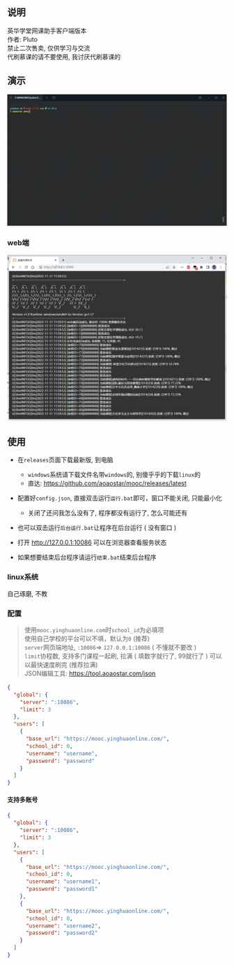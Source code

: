 ## 说明

英华学堂网课助手客户端版本  
作者: Pluto  
禁止二次售卖, 仅供学习与交流  
代刷慕课的请不要使用, 我讨厌代刷慕课的    

## 演示

![](docs/preview_1.gif)

### web端

![](docs/preview_2.png)

## 使用

* 在`releases`页面下载最新版, 到电脑  
  + `windows`系统请下载文件名带`windows`的, 别傻乎乎的下载`linux`的
  + 直达: <https://github.com/aoaostar/mooc/releases/latest>   

* 配置好`config.json`, 直接双击运行`运行.bat`即可，窗口不能关闭, 只能最小化
  + 关闭了还问我怎么没有了, 程序都没有运行了, 怎么可能还有  
* 也可以双击运行`后台运行.bat`让程序在后台运行 ( 没有窗口 )  
* 打开 <http://127.0.0.1:10086> 可以在浏览器查看服务状态  
* 如果想要结束后台程序请运行`结束.bat`结束后台程序  

### linux系统
自己琢磨, 不教

### 配置

> 使用`mooc.yinghuaonline.com`时`school_id`为必填项  
> 使用自己学校的平台可以不填，默认为`0` (推荐)   
> `server`网页端地址, `:10086`=> `127.0.0.1:10086` ( 不懂就不要改 )  
> `limit`协程数, 支持多门课程一起刷, 拉满 ( 填数字就行了, 99就行了 ) 可以以最快速度刷完 (推荐拉满)  
> JSON编辑工具: <https://tool.aoaostar.com/json>

```json
{
  "global": {
    "server": ":10086",
    "limit": 3
  },
  "users": [
    {
      "base_url": "https://mooc.yinghuaonline.com/",
      "school_id": 0,
      "username": "username",
      "password": "password"
    }
  ]
}
```

#### 支持多账号

```json
{
  "global": {
    "server": ":10086",
    "limit": 3
  },
  "users": [
    {
      "base_url": "https://mooc.yinghuaonline.com/",
      "school_id": 0,
      "username": "username1",
      "password": "password1"
    },
    {
      "base_url": "https://mooc.yinghuaonline.com/",
      "school_id": 0,
      "username": "username2",
      "password": "password2"
    }
  ]
}
```